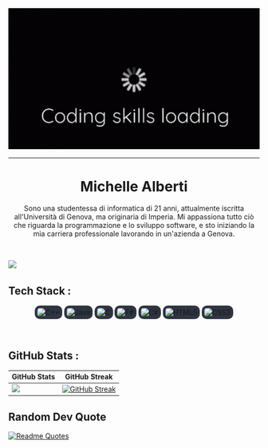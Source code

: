 <div align="center">
    <img src="assets/coding.gif" width=800>
    <hr>
    <h1 align="center">Michelle Alberti</h1> 
    <p align="center">Sono una studentessa di informatica di 21 anni, attualmente iscritta all'Università di Genova, ma originaria di Imperia. Mi appassiona tutto ciò che riguarda la programmazione e lo sviluppo software, e sto iniziando la mia carriera professionale lavorando in un'azienda a Genova.</p>
</div>
<br>

[![](https://visitcount.itsvg.in/api?id=albymiscy&label=Profile%20Views&color=12&icon=2&pretty=false)](https://visitcount.itsvg.in)

## Tech Stack :

<p align="center">
  <img src="https://cdn.jsdelivr.net/gh/devicons/devicon@latest/icons/cplusplus/cplusplus-original.svg" alt="C++" height="40" width="40" style="background-color:#2E3440; border-radius:10px; padding:5px;"/>
  <img src="https://cdn.jsdelivr.net/gh/devicons/devicon@latest/icons/java/java-original.svg" alt="Java" height="40" width="40" style="background-color:#2E3440; border-radius:10px; padding:5px;"/>
  <img src="https://cdn.jsdelivr.net/gh/devicons/devicon@latest/icons/c/c-original.svg" alt="C" height="40" width="40" style="background-color:#2E3440; border-radius:10px; padding:5px;"/>
  <img src="https://cdn.jsdelivr.net/gh/devicons/devicon@latest/icons/fsharp/fsharp-original.svg" alt="F#" height="40" width="40" style="background-color:#2E3440; border-radius:10px; padding:5px;"/>
  <img src="https://cdn.jsdelivr.net/gh/devicons/devicon@latest/icons/csharp/csharp-original.svg" alt="C#" height="40" width="40" style="background-color:#2E3440; border-radius:10px; padding:5px;"/>
  <img src="https://cdn.jsdelivr.net/gh/devicons/devicon@latest/icons/html5/html5-original.svg" alt="HTML5" height="40" width="40" style="background-color:#2E3440; border-radius:10px; padding:5px;"/>
  <img src="https://cdn.jsdelivr.net/gh/devicons/devicon@latest/icons/css3/css3-original.svg" alt="CSS3" height="40" width="40" style="background-color:#2E3440; border-radius:10px; padding:5px;"/>
</p>
<br>

## GitHub Stats :

| GitHub Stats | GitHub Streak |
|--------------|---------------|
| ![](https://github-readme-stats.vercel.app/api?username=AlbyMiscy&theme=dark&hide_border=true&include_all_commits=false&count_private=false) | [![GitHub Streak](https://github-readme-streak-stats.herokuapp.com?user=AlbyMiscy&theme=dark&date_format=n%2Fj%5B%2FY%5D&mode=weekly)](https://git.io/streak-stats) |

## Random Dev Quote
[![Readme Quotes](https://quotes-github-readme.vercel.app/api?type=vertical&theme=dark)](https://github.com/piyushsuthar/github-readme-quotes)
